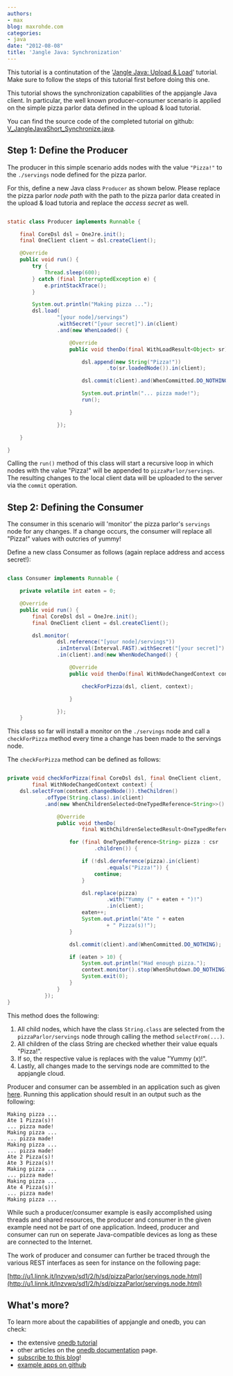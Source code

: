 ```yaml
---
authors:
- max
blog: maxrohde.com
categories:
- java
date: "2012-08-08"
title: 'Jangle Java: Synchronization'
---
```


This tutorial is a continutation of the '[Jangle Java: Upload & Load](http://maxrohde.com/2012/08/08/jangle-java-upload-load-data/)' tutorial. Make sure to follow the steps of this tutorial first before doing this one.

This tutorial shows the synchronization capabilities of the appjangle Java client. In particular, the well known producer-consumer scenario is applied on the simple pizza parlor data defined in the upload & load tutorial.

You can find the source code of the completed tutorial on github: [V_JangleJavaShort_Synchronize.java](https://github.com/mxro/onedb-examples/blob/master/src/main/java/one/examples/z_articles/V_JangleJavaShort_Synchronize.java).

## Step 1: Define the Producer

The producer in this simple scenario adds nodes with the value `"Pizza!"` to the `./servings` node defined for the pizza parlor.

For this, define a new Java class `Producer` as shown below. Please replace the pizza parlor _node path_ with the path to the pizza parlor data created in the upload & load tutoria and replace the _access secret_ as well.

```java

static class Producer implements Runnable {

	final CoreDsl dsl = OneJre.init();
	final OneClient client = dsl.createClient();

	@Override
	public void run() {
		try {
			Thread.sleep(600);
		} catch (final InterruptedException e) {
			e.printStackTrace();
		}

		System.out.println("Making pizza ...");
		dsl.load(
				"[your node]/servings")
				.withSecret("[your secret]").in(client)
				.and(new WhenLoaded() {

					@Override
					public void thenDo(final WithLoadResult<Object> sr) {

						dsl.append(new String("Pizza!"))
								.to(sr.loadedNode()).in(client);

						dsl.commit(client).and(WhenCommitted.DO_NOTHING);

						System.out.println("... pizza made!");
						run();

					}

				});

	}

}
```

Calling the `run()` method of this class will start a recursive loop in which nodes with the value "Pizza!" will be appended to `pizzaParlor/servings`. The resulting changes to the local client data will be uploaded to the server via the `commit` operation.

## Step 2: Defining the Consumer

The consumer in this scenario will 'monitor' the pizza parlor's `servings` node for any changes. If a change occurs, the consumer will replace all "Pizza!" values with outcries of yummy!

Define a new class Consumer as follows (again replace address and access secret!):

```java

class Consumer implements Runnable {

	private volatile int eaten = 0;

	@Override
	public void run() {
		final CoreDsl dsl = OneJre.init();
		final OneClient client = dsl.createClient();

		dsl.monitor(
				dsl.reference("[your node]/servings"))
				.inInterval(Interval.FAST).withSecret("[your secret]")
				.in(client).and(new WhenNodeChanged() {

					@Override
					public void thenDo(final WithNodeChangedContext context) {

						checkForPizza(dsl, client, context);

					}

				});
	}
```

This class so far will install a monitor on the `./servings` node and call a `checkForPizza` method every time a change has been made to the servings node.

The `checkForPizza` method can be defined as follows:

```java

private void checkForPizza(final CoreDsl dsl, final OneClient client,
		final WithNodeChangedContext context) {
	dsl.selectFrom(context.changedNode()).theChildren()
			.ofType(String.class).in(client)
			.and(new WhenChildrenSelected<OneTypedReference<String>>() {

				@Override
				public void thenDo(
						final WithChildrenSelectedResult<OneTypedReference<String>> csr) {

					for (final OneTypedReference<String> pizza : csr
							.children()) {

						if (!dsl.dereference(pizza).in(client)
								.equals("Pizza!")) {
							continue;
						}

						dsl.replace(pizza)
								.with("Yummy (" + eaten + ")!")
								.in(client);
						eaten++;
						System.out.println("Ate " + eaten
								+ " Pizza(s)!");
					}

					dsl.commit(client).and(WhenCommitted.DO_NOTHING);

					if (eaten > 10) {
						System.out.println("Had enough pizza.");
						context.monitor().stop(WhenShutdown.DO_NOTHING);
						System.exit(0);
					}
				}
			});
}
```

This method does the following:

1. All child nodes, which have the class `String.class` are selected from the `pizzaParlor/servings` node through calling the method `selectFrom(...)`.
2. All children of the class String are checked whether their value equals "Pizza!".
3. If so, the respective value is replaces with the value "Yummy (x)!".
4. Lastly, all changes made to the servings node are committed to the appjangle cloud.

Producer and consumer can be assembled in an application such as given [here](https://github.com/mxro/onedb-examples/blob/master/src/main/java/one/examples/z_articles/V_JangleJavaShort_Synchronize.java). Running this application should result in an output such as the following:

```
Making pizza ...
Ate 1 Pizza(s)!
... pizza made!
Making pizza ...
... pizza made!
Making pizza ...
... pizza made!
Ate 2 Pizza(s)!
Ate 3 Pizza(s)!
Making pizza ...
... pizza made!
Making pizza ...
Ate 4 Pizza(s)!
... pizza made!
Making pizza ...
```

While such a producer/consumer example is easily accomplished using threads and shared resources, the producer and consumer in the given example need not be part of one application. Indeed, producer and consumer can run on seperate Java-compatible devices as long as these are connected to the Internet.

The work of producer and consumer can further be traced through the various REST interfaces as seen for instance on the following page:

[http://u1.linnk.it/lnzvwp/sd1/2/h/sd/pizzaParlor/servings.node.html](http://u1.linnk.it/lnzvwp/sd1/2/h/sd/pizzaParlor/servings.node.html)

## What's more?

To learn more about the capabilities of appjangle and onedb, you can check:

- the extensive [onedb tutorial](http://maxrohde.com/2012/05/06/onedb-tutorial/ 'onedb tutorial')
- other articles on the [onedb documentation](http://cms.onedb.de/articles 'onedb documentation') page.
- [subscribe to this blog](http://maxrohde.com/feed/)!
- [example apps on github](https://github.com/mxro/onedb-examples/tree/master/src/main/java/one/examples/features 'appjangle example apps')